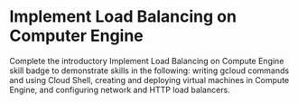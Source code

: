 # Implement Load Balancing on Computer Engine

Complete the introductory Implement Load Balancing on Compute Engine skill badge to demonstrate skills in the following: writing gcloud commands and using Cloud Shell, creating and deploying virtual machines in Compute Engine, and configuring network and HTTP load balancers.
